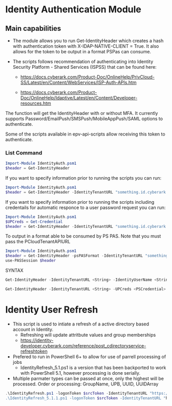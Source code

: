 # Identity Authentication Module

## Main capabilities

- The module allows you to run Get-IdentityHeader which creates a hash with authentication token with X-IDAP-NATIVE-CLIENT = True. It also allows for the token to be output in a format PSPas can consume.

- The scripts follows recommendation of authenticating into Identity Security Platform - Shared Services (ISPSS) that can be found here:

  - <https://docs.cyberark.com/Product-Doc/OnlineHelp/PrivCloud-SS/Latest/en/Content/WebServices/ISP-Auth-APIs.htm>

  - <https://docs.cyberark.com/Product-Doc/OnlineHelp/Idaptive/Latest/en/Content/Developer-resources.htm>

The function will get the IdentityHeader with or without MFA. It currently supports Password/EmailPush/SMSPush/MobileAppPush/SAML options to authenticate.

Some of the scripts available in epv-api-scripts allow receiving this token to authenticate.

### List Command

```powershell
Import-Module IdentityAuth.psm1
$header = Get-IdentityHeader
```

If you want to specify information prior to running the scripts you can run:

```powershell
Import-Module IdentityAuth.psm1
$header = Get-IdentityHeader -IdentityTenantURL "something.id.cyberark.cloud" -IdentityUserName "UserToAuthenticate@cyberark.cloud.ID"
```

If you want to specify information prior to running the scripts including credentails for automatic responce to a user password request you can run:

```powershell
Import-Module IdentityAuth.psm1
$UPCreds = Get-Credential
$header = Get-IdentityHeader -IdentityTenantURL "something.id.cyberark.cloud" -UPCreds $UPCreds
```

To output in a format able to be consumed by PS PAS.
Note that you must pass the PCloudTenantAPIURL
```powershell
Import-Module IdentityAuth.psm1
$header = Get-IdentityHeader -psPASFormat -IdentityTenantURL "something.id.cyberark.cloud" -IdentityUserName "UserToAuthenticate@cyberark.cloud.ID" -PCloudSubdomain "subdomain"
use-PASSession $header
```

SYNTAX
````powershell
Get-IdentityHeader -IdentityTenantURL <String> -IdentityUserName <String> [-IdentityTenantId <String>] [-psPASFormat] [-PCloudSubdomain <String>] [<CommonParameters>]

Get-IdentityHeader -IdentityTenantURL <String> -UPCreds <PSCredential> [-IdentityTenantId <String>] [-psPASFormat] [-PCloudSubdomain <String>] [<CommonParameters>]
````
# Identity User Refresh

- This script is used to intiate a refresh of a active directory based account in Identity.
  - Refreshing will update attritbute values and group memberships
  - https://identity-developer.cyberark.com/reference/post_cdirectoryservice-refreshtoken
- Prefered to run in PowerShell 6+ to allow for use of parrell processing of jobs
  - IdentityRefresh_5.1.ps1 is a version that has been backported to work with PowerShell 5.1, however processing is done serially.
- Multiple parmater types can be passed at once, only the highest will be processed. Order or processing: GroupName, UPB, UUID, UUIDArray 

```powershell
.\IdentityRefresh.ps1 -logonToken $srcToken -IdentityTenantURL "https://something.id.cyberark.cloud" [-GroupName "CyberArk - Vault Users"] [-UPN "User@lab.local] [-UUID "23b7f98c-60b4-4c01-a33f-4caa99472343"] [-UUIDArray @("23b7f98c-60b4-4c01-a33f-e4caa9947703","21b74328c-60b4-4c01-a33f-4caa99472343")]
.\IdentityRefresh_5.1.1.ps1 -logonToken $srcToken -IdentityTenantURL "https://something.id.cyberark.cloud" [-GroupName "CyberArk - Vault Users"] [-UPN "User@lab.local] [-UUID "23b7f98c-60b4-4c01-a33f-4caa99472343"] [-UUIDArray @("23b7f98c-60b4-4c01-a33f-e4caa9947703","21b74328c-60b4-4c01-a33f-4caa99472343")]
```

